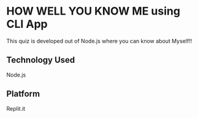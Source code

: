 # HOW WELL YOU KNOW ME using CLI App

This quiz is developed out of Node.js where you can know about Myself!!
## Technology Used
Node.js

## Platform
Replit.it